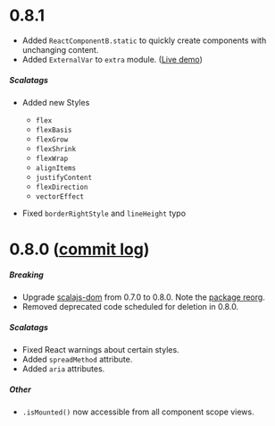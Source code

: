 # 0.8.1

* Added `ReactComponentB.static` to quickly create components with unchanging content.
* Added `ExternalVar` to `extra` module. ([Live demo](http://japgolly.github.io/scalajs-react/))

##### Scalatags

* Added new Styles
    * `flex`
    * `flexBasis`
    * `flexGrow`
    * `flexShrink`
    * `flexWrap`
    * `alignItems`
    * `justifyContent`
    * `flexDirection`
    * `vectorEffect`

* Fixed `borderRightStyle` and `lineHeight` typo

# 0.8.0 ([commit log](https://github.com/japgolly/scalajs-react/compare/v0.7.2...v0.8.0))

##### Breaking
* Upgrade [scalajs-dom](https://github.com/scala-js/scala-js-dom) from 0.7.0 to 0.8.0.
  Note the [package reorg](https://github.com/scala-js/scala-js-dom/commit/8208d792ad0a32dce7b4b9ea53f0d27040a7a7f3).
* Removed deprecated code scheduled for deletion in 0.8.0.

##### Scalatags
* Fixed React warnings about certain styles.
* Added `spreadMethod` attribute.
* Added `aria` attributes.

##### Other
* `.isMounted()` now accessible from all component scope views.
